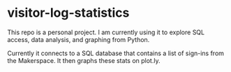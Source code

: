 # visitor-log-statistics

This repo is a personal project. I am currently using it to explore SQL access, data analysis, and graphing from Python.

Currently it connects to a SQL database that contains a list of sign-ins from the Makerspace. It then graphs these stats on plot.ly.
